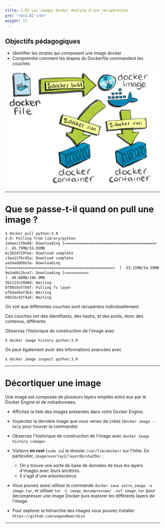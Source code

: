 ```yaml
---
title: 2.02 Les images Docker Analyse d'une récupération
pre: "<b>2.02 </b>"
weight: 15
---
```

## Objectifs pédagogiques
  - Identifier les strates qui composent une image docker
  - Comprendre comment les étapes du Dockerfile commandent les couches

![](../assets/images/docker-cycle.jpg)

---

# Que se passe-t-il quand on pull une image ?

```shell
$ docker pull python:3.9
3.9: Pulling from library/python
1e4aec178e08: Downloading [=========================================>         ]  45.75MB/55.05MB
6c1024729fee: Download complete 
c3aa11fbc85a: Download complete 
aa54add66b3a: Downloading [================================================>  ]  53.31MB/54.59MB
9e3a60c2bce7: Downloading [==========>                                        ]  40.86MB/196.9MB
3b2123ce9d0d: Waiting 
079055eff04f: Pulling fs layer 
efbdad4af3b4: Waiting 
6052bc42f4a6: Waiting 

```
On voit que différentes couches sont récupérées individuellement.

Ces couches ont des identifiants, des hashs, et des poids, donc des contenus, différents

Observez l'historique de construction de l'image avec 

```shell
$ docker image history python:3.9
```

On peut également avoir des informations avancées avec 

```shell
$ docker image inspect python:3.9
```

---

# Décortiquer une image

Une image est composée de plusieurs layers empilés entre eux par le Docker Engine et de métadonnées.

- Affichez la liste des images présentes dans votre Docker Engine.

- Inspectez la dernière image que vous venez de créez (`docker image --help` pour trouver la commande)

- Observez l'historique de construction de l'image avec `docker image history <image>`

- Visitons **en root** (`sudo su`) le dossier `/var/lib/docker/` sur l'hôte. En particulier, `image/overlay2/layerdb/sha256/` :

  - On y trouve une sorte de base de données de tous les layers d'images avec leurs ancêtres.
  - Il s'agit d'une arborescence.

- Vous pouvez aussi utiliser la commande `docker save votre_image -o image.tar`, et utiliser `tar -C image_decompressee/ -xvf image.tar` pour décompresser une image Docker puis explorer les différents layers de l'image.

- Pour explorer la hiérarchie des images vous pouvez installer `https://github.com/wagoodman/dive`

---